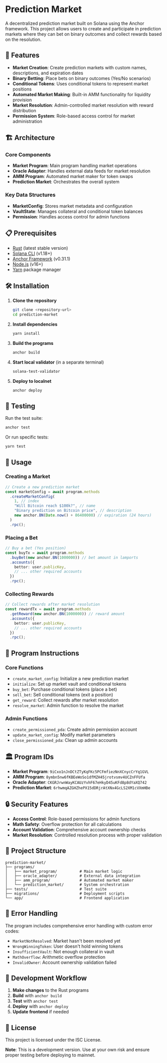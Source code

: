 # Prediction Market

A decentralized prediction market built on Solana using the Anchor framework. This project allows users to create and participate in prediction markets where they can bet on binary outcomes and collect rewards based on the resolution.

## 🚀 Features

- **Market Creation**: Create prediction markets with custom names, descriptions, and expiration dates
- **Binary Betting**: Place bets on binary outcomes (Yes/No scenarios)
- **Conditional Tokens**: Uses conditional tokens to represent market positions
- **Automated Market Making**: Built-in AMM functionality for liquidity provision
- **Market Resolution**: Admin-controlled market resolution with reward distribution
- **Permission System**: Role-based access control for market administration

## 🏗️ Architecture

### Core Components

- **Market Program**: Main program handling market operations
- **Oracle Adapter**: Handles external data feeds for market resolution
- **AMM Program**: Automated market maker for token swaps
- **Prediction Market**: Orchestrates the overall system

### Key Data Structures

- **MarketConfig**: Stores market metadata and configuration
- **VaultState**: Manages collateral and conditional token balances
- **Permission**: Handles access control for admin functions

## 📋 Prerequisites

- [Rust](https://rustup.rs/) (latest stable version)
- [Solana CLI](https://docs.solana.com/cli/install-solana-cli-tools) (v1.18+)
- [Anchor Framework](https://www.anchor-lang.com/docs/installation) (v0.31.1)
- [Node.js](https://nodejs.org/) (v16+)
- [Yarn](https://yarnpkg.com/) package manager

## 🛠️ Installation

1. **Clone the repository**
   ```bash
   git clone <repository-url>
   cd prediction-market
   ```

2. **Install dependencies**
   ```bash
   yarn install
   ```

3. **Build the programs**
   ```bash
   anchor build
   ```

4. **Start local validator** (in a separate terminal)
   ```bash
   solana-test-validator
   ```

5. **Deploy to localnet**
   ```bash
   anchor deploy
   ```

## 🧪 Testing

Run the test suite:
```bash
anchor test
```

Or run specific tests:
```bash
yarn test
```

## 📖 Usage

### Creating a Market

```typescript
// Create a new prediction market
const marketConfig = await program.methods
  .createMarketConfig(
    1, // index
    "Will Bitcoin reach $100k?", // name
    "Binary prediction on Bitcoin price", // description
    new anchor.BN(Date.now() + 86400000) // expiration (24 hours)
  )
  .rpc();
```

### Placing a Bet

```typescript
// Buy a bet (Yes position)
const buyTx = await program.methods
  .buyBet(new anchor.BN(1000000)) // bet amount in lamports
  .accounts({
    bettor: user.publicKey,
    // ... other required accounts
  })
  .rpc();
```

### Collecting Rewards

```typescript
// Collect rewards after market resolution
const rewardTx = await program.methods
  .getReward(new anchor.BN(1000000)) // reward amount
  .accounts({
    bettor: user.publicKey,
    // ... other required accounts
  })
  .rpc();
```

## 🔧 Program Instructions

### Core Functions

- `create_market_config`: Initialize a new prediction market
- `initialize`: Set up market vault and conditional tokens
- `buy_bet`: Purchase conditional tokens (place a bet)
- `sell_bet`: Sell conditional tokens (exit a position)
- `get_reward`: Collect rewards after market resolution
- `resolve_market`: Admin function to resolve the market

### Admin Functions

- `create_permissioned_pda`: Create admin permission account
- `update_market_config`: Modify market parameters
- `close_permissioned_pda`: Clean up admin accounts

## 🏛️ Program IDs

- **Market Program**: `9iCxo1nJnDCtZTyKqFKc5PCFmfiezNnXCnycCrYq1GVL`
- **AMM Program**: `8ymbn5nw6fKBEeWoSo1dfMZH45jrotvsmv4UCZnFFUfa`
- **Oracle Adapter**: `CKGRJrwnWayKCAUzYvhF67eHkyD45uKFd8p8dYaXQ742`
- **Prediction Market**: `6rhwmqAZGHZhePX15dDRjrAtXNx4GcLS2XM1cVXmHBe`

## 🔒 Security Features

- **Access Control**: Role-based permissions for admin functions
- **Math Safety**: Overflow protection for all calculations
- **Account Validation**: Comprehensive account ownership checks
- **Market Resolution**: Controlled resolution process with proper validation

## 📁 Project Structure

```
prediction-market/
├── programs/
│   ├── market_program/          # Main market logic
│   ├── oracle_adapter/          # External data integration
│   ├── amm_program/             # Automated market maker
│   └── prediction_market/       # System orchestration
├── tests/                       # Test suite
├── migrations/                  # Deployment scripts
└── app/                         # Frontend application
```

## 🚨 Error Handling

The program includes comprehensive error handling with custom error codes:

- `MarketNotResolved`: Market hasn't been resolved yet
- `WrongWinningToken`: User doesn't hold winning tokens
- `InsufficientVault`: Not enough collateral in vault
- `MathOverflow`: Arithmetic overflow protection
- `InvalidOwner`: Account ownership validation failed

## 🔄 Development Workflow

1. **Make changes** to the Rust programs
2. **Build** with `anchor build`
3. **Test** with `anchor test`
4. **Deploy** with `anchor deploy`
5. **Update frontend** if needed

## 📝 License

This project is licensed under the ISC License.

**Note**: This is a development version. Use at your own risk and ensure proper testing before deploying to mainnet.
